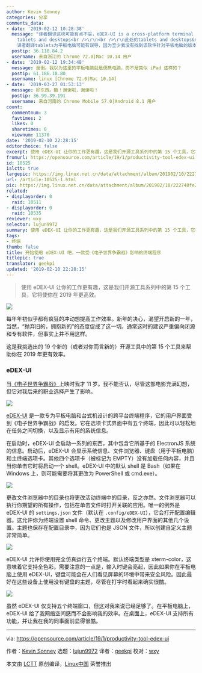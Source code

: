 ```yaml
---
author: Kevin Sonney
categories: 分享
comments_data:
- date: '2019-02-12 10:28:38'
  message: "译者翻译这块可能有点不妥，eDEX-UI is a cross-platform terminal program designed for
    tablets and desktops<br />\r\n<br />\r\n此处的tablets and desktops&nbsp;&nbsp;应该是便携电脑和桌面电脑，
    译者翻译tablets为平板电脑可能有误导，因为至少我没有找到该软件针对平板电脑的版本。谢谢"
  postip: 36.110.84.2
  username: 来自浙江的 Chrome 72.0|Mac 10.14 用户
- date: '2019-02-12 19:34:48'
  message: 谢谢。我以为这里的平板电脑就是便携电脑，而不是类似 iPad 这样的？
  postip: 61.186.18.80
  username: linux [Chrome 72.0|Mac 10.14]
- date: '2019-03-27 01:53:13'
  message: 好东西。酷！谢谢啦，谢谢啦！
  postip: 36.99.39.191
  username: 来自河南的 Chrome Mobile 57.0|Android 8.1 用户
count:
  commentnum: 3
  favtimes: 2
  likes: 0
  sharetimes: 0
  viewnum: 11370
date: '2019-02-10 22:28:15'
editorchoice: false
excerpt: 使用 eDEX-UI 让你的工作更有趣，这是我们开源工具系列中的第 15 个工具，它将使你在 2019 年更高效。
fromurl: https://opensource.com/article/19/1/productivity-tool-edex-ui
id: 10525
islctt: true
largepic: https://img.linux.net.cn/data/attachment/album/201902/10/222740fe2q0dh50999c024.jpg
url: /article-10525-1.html
pic: https://img.linux.net.cn/data/attachment/album/201902/10/222740fe2q0dh50999c024.jpg.thumb.jpg
related:
- displayorder: 0
  raid: 10511
- displayorder: 0
  raid: 10535
reviewer: wxy
selector: lujun9972
summary: 使用 eDEX-UI 让你的工作更有趣，这是我们开源工具系列中的第 15 个工具，它将使你在 2019 年更高效。
tags:
- 终端
thumb: false
title: 开始使用 eDEX-UI 吧，一款受《电子世界争霸战》影响的终端程序
titlepic: true
translator: geekpi
updated: '2019-02-10 22:28:15'
---
```



> 
> 使用 eDEX-UI 让你的工作更有趣，这是我们开源工具系列中的第 15 个工具，它将使你在 2019 年更高效。
> 
> 
> 


![](/data/attachment/album/201902/10/222740fe2q0dh50999c024.jpg)


每年年初似乎都有疯狂的冲动想提高工作效率。新年的决心，渴望开启新的一年，当然，“抛弃旧的，拥抱新的”的态度促成了这一切。通常这时的建议严重偏向闭源和专有软件，但事实上并不用这样。


这是我挑选出的 19 个新的（或者对你而言新的）开源工具中的第 15 个工具来帮助你在 2019 年更有效率。


### eDEX-UI


当[《电子世界争霸战》](https://en.wikipedia.org/wiki/Tron)上映时我才 11 岁。我不能否认，尽管这部电影充满幻想，但它对我后来的职业选择产生了影响。


![](/data/attachment/album/201902/10/222822wb2kc18kkkckoeod.png)


[eDEX-UI](https://github.com/GitSquared/edex-ui) 是一款专为平板电脑和台式机设计的跨平台终端程序，它的用户界面受到《电子世界争霸战》的启发。它在选项卡式界面中有五个终端，因此可以轻松地在任务之间切换，以及显示有用的系统信息。


在启动时，eDEX-UI 会启动一系列的东西，其中包含它所基于的 ElectronJS 系统的信息。启动后，eDEX-UI 会显示系统信息、文件浏览器、键盘（用于平板电脑）和主终端选项卡。其他四个选项卡（被标记为 EMPTY）没有加载任何内容，并且当你单击它时将启动一个 shell。eDEX-UI 中的默认 shell 是 Bash（如果在 Windows 上，则可能需要将其更改为 PowerShell 或 cmd.exe）。


![](/data/attachment/album/201902/10/222831y37psi3u3pozoool.png)


更改文件浏览器中的目录也将更改活动终端中的目录，反之亦然。文件浏览器可以执行你期望的所有操作，包括在单击文件时打开关联的应用。唯一的例外是 eDEX-UI 的 `settings.json` 文件（默认在 `.config/eDEX-UI`），它会打开配置编辑器。这允许你为终端设置 shell 命令、更改主题以及修改用户界面的其他几个设置。主题也保存在配置目录中，因为它们也是 JSON 文件，所以创建自定义主题非常简单。


![](/data/attachment/album/201902/10/222835ghtdlg9rn4gmi4go.png)


eDEX-UI 允许你使用完全仿真运行五个终端。默认终端类型是 xterm-color，这意味着它支持全色彩。需要注意的一点是，输入时键会亮起，因此如果你在平板电脑上使用 eDEX-UI，键盘可能会在人们看见屏幕的环境中带来安全风险。因此最好在这些设备上使用没有键盘的主题，尽管在打字时看起来确实很酷。


![](/data/attachment/album/201902/10/222840jnvod22gg80c8enj.png)


虽然 eDEX-UI 仅支持五个终端窗口，但这对我来说已经足够了。在平板电脑上，eDEX-UI 给了我网络空间感而不会影响我的效率。在桌面上，eDEX-UI 支持所有功能，并让我在我的同事面前显得很酷。




---


via: <https://opensource.com/article/19/1/productivity-tool-edex-ui>


作者：[Kevin Sonney](https://opensource.com/users/ksonney "Kevin Sonney") 选题：[lujun9972](https://github.com/lujun9972) 译者：[geekpi](https://github.com/geekpi) 校对：[wxy](https://github.com/wxy)


本文由 [LCTT](https://github.com/LCTT/TranslateProject) 原创编译，[Linux中国](https://linux.cn/) 荣誉推出